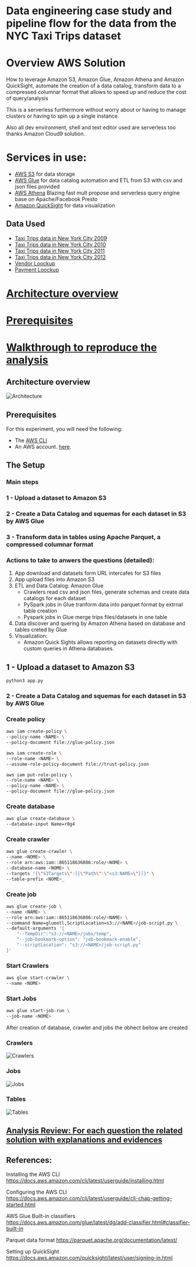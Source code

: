 # Data engineering case study and pipeline flow for the data from the NYC Taxi Trips dataset

# Overview AWS Solution
How to leverage Amazon S3, Amazon Glue, Amazon Athena and Amazon QuickSight, automate the creation of a data catalog, 
transform data to a compressed columnar format that allows to speed up and reduce the cost of query/analysis

This is a serverless furthermore without worry about or having to manage clusters or having to spin up a single instance.

Also all dev environment, shell and text editor used are serverless too thanks Amazon Cloud9 solution.

# Services in use:

- [AWS S3](https://aws.amazon.com/s3/) for data storage
- [AWS Glue](https://aws.amazon.com/pt/glue/) for data catalog automation and ETL from S3 with csv and json files provided
- [AWS Athena](https://aws.amazon.com/pt/athena/) Blazing fast mult propose and serverless query engine base on Apache/Facebook Presto
- [Amazon QuickSight](https://aws.amazon.com/quicksight/) for data visualization


## Data Used

- [Taxi Trips data in New York City 2009](https://s3.amazonaws.com/data-sprints-eng-test/data-sample_data-nyctaxi-trips-2009-json_corrigido.json) 
- [Taxi Trips data in New York City 2010](https://s3.amazonaws.com/data-sprints-eng-test/data-sample_data-nyctaxi-trips-2010-json_corrigido.json)
- [Taxi Trips data in New York City 2011](https://s3.amazonaws.com/data-sprints-eng-test/data-sample_data-nyctaxi-trips-2011-json_corrigido.json)
- [Taxi Trips data in New York City 2012](https://s3.amazonaws.com/data-sprints-eng-test/data-sample_data-nyctaxi-trips-2012-json_corrigido.json) 
- [Vendor Loockup](https://s3.amazonaws.com/data-sprints-eng-test/data-sample_data-nyctaxi-trips-2012-json_corrigido.json)
- [Payment Loockup](https://s3.amazonaws.com/data-sprints-eng-test/data-sample_data-nyctaxi-trips-2012-json_corrigido.json) 

# [Architecture overview](#architecture-overview)
# [Prerequisites](#prerequisites)
# [Walkthrough to reproduce the analysis](#the-setup)

## Architecture overview

![Architecture](screenshots/arch.png)

## Prerequisites

For this experiment, you will need the following:

- The [AWS CLI](https://docs.aws.amazon.com/cli/latest/userguide/cli-chap-install.html)
- An AWS account. [here](https://portal.aws.amazon.com/billing/signup/iam).

## The Setup 

### Main steps

### 1 - Upload a dataset to Amazon S3
### 2 - Create a Data Catalog and squemas for each dataset in S3 by AWS Glue
### 3 - Transform data in tables using Apache Parquet, a compressed columnar format

### Actions to take to anwers the questions (detailed):

1. App download and datasets form URL intercafes for S3 files
2. App upload files into Amazon S3
3. ETL and Data Catalog: Amazon Glue 
    - Crawlers read csv and json files, generate schemas and create data catalogs for each dataset
    - PySpark jobs in Glue tranform data into parquet format by extrnal table creation 
    - Pyspark jobs in Glue merge trips files/datasets in one table
4. Data discover and quering by Amazon Athena based on database and tables creted by Glue  
5. Visualization:
    - Amazon Quick Sights allows reporting on datasets directly with custom queries in Athena databases.


## 1 - Upload a dataset to Amazon S3

```bash
python3 app.py
```

### 2 - Create a Data Catalog and squemas for each dataset in S3 by AWS Glue


### Create policy
```bash
aws iam create-policy \
--policy-name <NAME> \
--policy-document file://glue-policy.json

aws iam create-role \
--role-name <NAME> \
--assume-role-policy-document file://trust-policy.json

aws iam put-role-policy \
--role-name <NAME> \
--policy-name <NAME> \
--policy-document file://glue-policy.json
```

### Create database
```bash
aws glue create-database \
--database-input Name=r8g4
```

### Create crawler
```bash
aws glue create-crawler \
--name <NOME> \
--role arn:aws:iam::865118636886:role/<NOME> \
--database-name <NOME> \
--targets "{\"S3Targets\":[{\"Path\":\"<s3:NAME>\"}]}" \
--table-prefix <NOME>_
```

### Create job
```bash
aws glue create-job \
--name <NAME> \
--role arn:aws:iam::865118636886:role/<NAME> \
--command Name=glueetl,ScriptLocation=s3://<NAME>/job-script.py \
--default-arguments '{
    "--TempDir":"s3://<NAME>/jobs/temp",
    "--job-bookmark-option": "job-bookmark-enable",
    "--scriptLocation": "s3://<NAME>/job-script.py"
}'
```

### Start Crawlers
```bash
aws glue start-crawler \
--name <NOME>
```

### Start Jobs
```bash
aws glue start-job-run \
--job-name <NOME>
```

After creation of database, crawler and jobs the obhect bellow are created 

### Crawlers
![Crawlers](screenshots/glue-crawlers.png)

### Jobs
![Jobs](screenshots/glue-jobs.png)

### Tables 
![Tables](screenshots/glue-table-schema.png)


## [Analysis Review: For each question the related solution with explanations and evidences](analysis.html)

## References:
Installing the AWS CLI
https://docs.aws.amazon.com/cli/latest/userguide/installing.html

Configuring the AWS CLI
https://docs.aws.amazon.com/cli/latest/userguide/cli-chap-getting-started.html

AWS Glue Built-in classifiers
https://docs.aws.amazon.com/glue/latest/dg/add-classifier.html#classifier-built-in

Parquet data format
https://parquet.apache.org/documentation/latest/

Setting up QuickSight
https://docs.aws.amazon.com/quicksight/latest/user/signing-in.html
